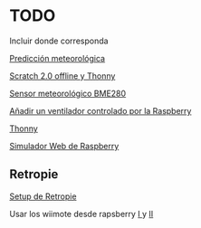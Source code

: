 # TODO


Incluir donde corresponda

[Predicción meteorológica](https://www.instructables.com/id/Weather-Forecast-Cloud/)

[Scratch 2.0 offline y Thonny](https://www.raspberrypi.org/blog/a-raspbian-desktop-update-with-some-new-programming-tools/)

[Sensor meteorológico BME280](https://github.com/rm-hull/bme280)

[Añadir un ventilador controlado por la Raspberry](https://hackernoon.com/how-to-control-a-fan-to-cool-the-cpu-of-your-raspberrypi-3313b6e7f92c)

[Thonny](https://www.raspberrypi.org/magpi/thonny/)

[Simulador Web de Raspberry](https://azure-samples.github.io/raspberry-pi-web-simulator/)

## Retropie

[Setup de Retropie](https://github.com/RetroPie/RetroPie-Setup)

Usar los wiimote desde rapsberry [I ](https://www.raspberrypi.org/forums/viewtopic.php?f=78&t=132340)
y
[II](https://www.raspberrypi.org/forums/viewtopic.php?f=78&t=131870)
